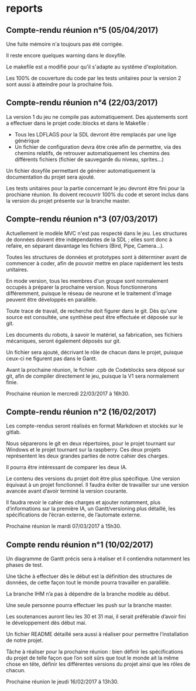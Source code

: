 ﻿# reports

## Compte-rendu réunion n°5 (05/04/2017)

Une fuite mémoire n'a toujours pas été corrigée.

Il reste encore quelques warning dans le doxyfile.

Le makefile est a modifié pour qu'il s'adapte au systême d'exploitation.

Les 100% de couverture du code par les tests unitaires pour la version 2 sont aussi à atteindre pour la prochaine fois.


## Compte-rendu réunion n°4 (22/03/2017)

La version 1 du jeu ne compile pas automatiquement. Des ajustements sont a effectuer dans le projet code::blocks et dans le Makefile :
- Tous les LDFLAGS pour la SDL devront être remplacés par une lige générique
- Un fichier de configuration devra être crée afin de permettre, via des chemins relatifs, de retrouver automatiquement les chemins des différents fichiers (fichier de sauvegarde du niveau, sprites...)

Un fichier doxyfile permettant de générer automatiquement la documentation du projet sera ajouté.

Les tests unitaires pour la partie concernant le jeu devront être fini pour la prochiane réunion. Ils doivent recouvrir 100% du code et seront inclus dans la version du projet présente sur la branche master.


## Compte-rendu réunion n°3 (07/03/2017)

Actuellement le modèle MVC n'est pas respecté dans le jeu. Les structures de données doivent être indépendantes de la SDL ; elles sont donc à refaire, en séparant davantage les fichiers (Bird, Pipe, Camera...).

Toutes les structures de données et prototypes sont à déterminer avant de commencer à coder, afin de pouvoir mettre en place rapidement les tests unitaires.

En mode version, tous les membres d'un groupe sont normalement occupés à préparer la prochaine version. Nous fonctionnerons différemment, puisque le réseau de neurone et le traitement d'image peuvent être développés en parallèle.

Toute trace de travail, de recherche doit figurer dans le git. Dès qu'une source est consultée, une synthèse peut être effectuée et déposée sur le git.

Les documents du robots, à savoir le matériel, sa fabrication, ses fichiers mécaniques, seront également déposés sur git.

Un fichier sera ajouté, décrivant le rôle de chacun dans le projet, puisque ceux-ci ne figurent pas dans le Gantt.

Avant la prochaine réunion, le fichier .cpb de Codeblocks sera déposé sur git, afin de compiler directement le jeu, puisque la V1 sera normalement finie. 

Prochaine réunion le mercredi 22/03/2017 à 16h30.


## Compte-rendu réunion n°2 (16/02/2017)

Les compte-rendus seront réalisés en format Markdown et stockés sur le gitlab.

Nous séparerons le git en deux répertoires, pour le projet tournant sur Windows et le projet tournant sur la raspberry. Ces deux projets représentent les deux grandes parties de notre cahier des charges.

Il pourra être intéressant de comparer les deux IA.

Le contenu des versions du projet doit être plus spécifique. Une version équivaut à un projet fonctionnel. Il faudra éviter de travailler sur une version avancée avant d’avoir terminé la version courante.

Il faudra revoir le cahier des charges et ajouter notamment, plus d’informations sur la première IA, un Gantt/versioning plus détaillé, les spécifications de l’écran externe, de l’automate externe.

Prochaine réunion le mardi 07/03/2017 à 15h30.


## Compte rendu réunion n°1 (10/02/2017)

Un diagramme de Gantt précis sera à réaliser et il contiendra notamment les phases de test.

Une tâche à effectuer dès le début est la définition des structures de données, de cette façon tout le monde pourra travailler en parallèle.

La branche IHM n’a pas à dépendre de la branche modèle au début.

Une seule personne pourra effectuer les push sur la branche master.

Les soutenances auront lieu les 30 et 31 mai, il serait préférable d’avoir fini le développement dès début mai.

Un fichier README détaillé sera aussi à réaliser pour permettre l’installation de notre projet.

Tâche à réaliser pour la prochaine réunion : bien définir les spécifications du projet de telle façon que l’on soit sûrs que tout le monde ait la même chose en tête, définir les différentes versions du projet ainsi que les rôles de chacun.

Prochaine réunion le jeudi 16/02/2017 à 13h30.
